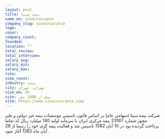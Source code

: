 ```yaml
---
layout: post
title: بیمه سینا
name_en: sinainsurance
company_slug: sinainsurance
logo: 
cover: 
company_count:
founded:
location: ""
total_review: 
total_interview: 
salary_avg: 
salary_min: 
salary_max: 
rate: 
view_count: 
industry: بیمه
city: تهران, تهران
size_en: VS
size: بیش از 1000 نفر
site: https://www.sinainsurance.com/
---
```


شرکت بیمه سینا (سهامی عام) بر اساس قانون تاسیس موسسات بیمه غیر دولتی و طی مجوز شماره 23167 بیمه مرکزی ایران با سرمایه اولیه 140 میلیارد ریال که تماما پرداخت گردیده بود در 10 آبان 1382 تاسیس شد و فعالیت بیمه گری خود را رسما از 28 آبان ماه 1382 آغاز نمود .
